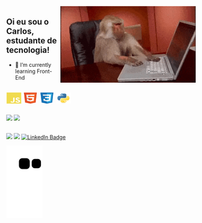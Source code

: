 <img src = "giphy (2).gif" width = "360px" align = "right">

## Oi eu sou o Carlos, estudante de tecnologia!
- 🌱 I’m currently learning Front-End


<div style="display: inline_block"><br>
  <img align="center" alt="Carlos-Js" height="30" width="40" src="https://raw.githubusercontent.com/devicons/devicon/master/icons/javascript/javascript-plain.svg">
  <img align="center" alt="Carlos-HTML" height="30" width="40" src="https://raw.githubusercontent.com/devicons/devicon/master/icons/html5/html5-original.svg">
  <img align="center" alt="Carlos-CSS" height="30" width="40" src="https://raw.githubusercontent.com/devicons/devicon/master/icons/css3/css3-original.svg">
  <img align="center" alt="Carlos-Python" height="30" width="40" src="https://raw.githubusercontent.com/devicons/devicon/master/icons/python/python-original.svg">
</div>
  
 ##
  
<div align = "left">

<img height = "170cm" src="https://github-readme-stats.vercel.app/api/top-langs/?username=CarlosAVDS&show_icons=true&theme=codeSTACKr&count_private=true)(https://github.com/CarlosAVDS/github-readme-stats"/>
<img height = "170em" src="https://github-readme-stats.vercel.app/api?username=CarlosAVDS&show_icons=true&show_icons=true&theme=codeSTACKr&count_private=true" />
</div>
  
  ##
 
<div> 
  <a href="https://discord.gg/wagxzStdcR" target="_blank"><img src="https://img.shields.io/badge/Discord-7289DA?style=for-the-badge&logo=discord&logoColor=white"    target="_blank"></a> 
  <a href = "mailto:carlosalbertovds04@gmail.com"><img src="https://img.shields.io/badge/-Gmail-%23333?style=for-the-badge&logo=gmail&logoColor=white"              target="_blank"></a>
  <a href="https://www.linkedin.com/in/carlos-alberto-v-56138312a/" target="_blank"><img src="https://img.shields.io/badge/LinkedIn-blue?style=for-the-badge&logo=linkedin&logoColor=white" alt="LinkedIn Badge"/></a> 
 
  ![Snake animation](https://github.com/rafaballerini/rafaballerini/blob/output/github-contribution-grid-snake.svg)
 
</div>
